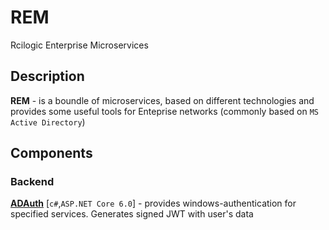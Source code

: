 # REM
Rcilogic Enterprise Microservices

## Description
**REM** - is a boundle of microservices, based on different technologies and provides some useful tools for Enteprise networks (commonly based on `MS Active Directory`)

## Components

### Backend
**[ADAuth](https://github.com/rcilogic/ADAuth)** [`c#`,`ASP.NET Core 6.0`] - provides windows-authentication for specified services. Generates signed JWT with user's data

